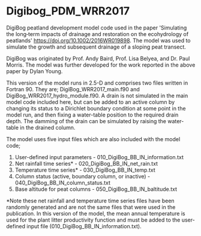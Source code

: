 # Digibog_PDM_WRR2017
DigiBog peatland development model code used in the paper 'Simulating the long‐term impacts of drainage and restoration on the ecohydrology of peatlands' https://doi.org/10.1002/2016WR019898. The model was used to simulate the growth and subsequent drainage of a sloping peat transect. 

DigiBog was originated by Prof. Andy Baird, Prof. Lisa Belyea, and Dr. Paul Morris. The model was further developed for the work reported in the above paper by Dylan Young.

This version of the model runs in 2.5-D and comprises two files written in Fortran 90. They are;
DigiBog_WRR2017_main.f90 and DigiBog_WRR2017_hydro_module.f90. A drain is not simulated in the main model code included here, but can be added to an active column by changing its status to a Dirichlet boundary condition at some point in the model run, and then fixing a water-table position to the required drain depth. The damming of the drain can be simulated by raising the water-table in the drained column. 

The model uses five input files which are also included with the model code;
1. User-defined input parameters - 010_DigiBog_BB_IN_information.txt
2. Net rainfall time series* - 020_DigiBog_BB_IN_net_rain.txt
3. Temperature time series* - 030_DigiBog_BB_IN_temp.txt
4. Column status (active, boundary column, or inactive) - 040_DigiBog_BB_IN_column_status.txt
5. Base altitude for peat columns - 050_DigiBog_BB_IN_baltitude.txt

*Note these net rainfall and temperature time series files have been randomly generated and are not the same files that were used in the publication. In this version of the model, the mean annual temperature is used for the plant litter productivity function and must be added to the user-defined input file (010_DigiBog_BB_IN_information.txt).
